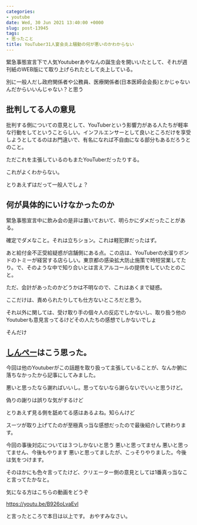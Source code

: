 ```yaml
---
categories:
- youtube
date: Wed, 30 Jun 2021 13:40:00 +0000
slug: post-13945
tags:
- 思ったこと
title: YouTuber31人宴会炎上騒動の何が悪いのかわからない
---
```


緊急事態宣言下で人気Youtuberあやなんの誕生会を開いいたとして、それが週刊紙のWEB版にて取り上げられたとして炎上している。

別に一般人だし政府関係者や公務員、医療関係者(日本医師会会長)とかじゃないんだからいいんじゃない？と思う

<h2>批判してる人の意見</h2>
批判する側についての意見として、YouTuberという影響力がある人たちが軽率な行動をしてということらしい。インフルエンサーとして良いところだけを享受しようとしてるのはお門違いで、有名になれば不自由になる部分もあるだろうとのこと。

ただこれを主張しているのもまたYouTuberだったりする。

これがよくわからない。

とりあえずはだって一般人でしょ？

<h2>何が具体的にいけなかったのか</h2>
緊急事態宣言中に飲み会の是非は置いておいて、明らかにダメだったことがある。

確定でダメなこと。それは立ちション。これは軽犯罪だったはず。

あと給付金不正受給疑惑が店舗側にある点。この店は、YouTuberの水溜りボンドのトミーが経営する店らしい。東京都の感染拡大防止施策で時短営業してたり。で、そのような中で知り合いとは言えアルコールの提供をしていたとのこと。

ただ、会計があったのかどうかは不明なので、これはあくまで疑惑。


ここだけは、責められたりしても仕方ないところだと思う。

それ以外に関しては、受け取り手の個々人の反応でしかないし、取り扱う他のYoutuberも意見言ってるけどその人たちの感想でしかないでしょ

そんだけ


<h2><a href="https://twitter.com/s_s_p_y">しんぺー</a>はこう思った。</h2>
今回は他のYoutuberがこの話題を取り扱って主張していることが、なんか腑に落ちなかったから記事にしてみました。

悪いと思ったなら謝ればいいし。思ってないなら謝らないでいいと思うけど。

偽りの謝りは誤りな気がするけど

とりあえず見る側を舐めてる感はあるよね。知らんけど

スーツが取り上げてたのが至極真っ当な感想だったので最後紹介して終わります。

今回の事後対応については３つしかないと思う
悪いと思ってません
悪いと思ってません、今後もやります
悪いと思ってましたが、こっそりやりました。今後は気をつけます。

そのほかにも色々言ってたけど、クリエーター側の意見としては1番真っ当なこと言ってたかなと。

気になる方はこちらの動画をどうぞ

https://youtu.be/B926oLvaEvI

と言ったところで本日は以上です。
おやすみなさい。